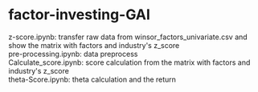 # factor-investing-GAI
z-score.ipynb: transfer raw data from winsor_factors_univariate.csv and show the matrix with factors and industry's z_score <br/>
pre-processing.ipynb: data preprocess <br/>
Calculate_score.ipynb: score calculation from the matrix with factors and industry's z_score <br/>
theta-Score.ipynb: theta calculation and the return <br/>
